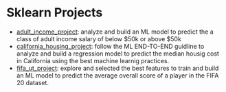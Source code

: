 # Sklearn Projects
* [adult_income_project](https://github.com/jpzambranoleon/ML_Projects/tree/main/sklearn/adult_income_project): analyze and build an ML model to predict the a class of adult income salary of below $50k or above $50k
* [california_housing_project](https://github.com/jpzambranoleon/ML_Projects/tree/main/sklearn/california_housing_project): follow the ML END-TO-END guidline to analyze and build a regression model to predict the median housig cost in California using the best machine learnig practices.
* [fifa_ut_project](https://github.com/jpzambranoleon/ML_Projects/tree/main/sklearn/fifa_ut_project): explore and selected the best features to train and build an ML model to predict the average overall score of a player in the FIFA 20 dataset.
